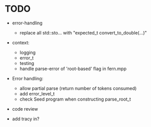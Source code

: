 # TODO

* error-handling
    * replace all std::sto... with "expected_t convert_to_double(...)"

* context:
    * logging
    * error_t
    * testing
    * handle parse-error of 'root-based' flag in fern.mpp

* Error handling:
    * allow partial parse (return number of tokens consumed)
    * add error_level_t
    * check Seed program when constructing parse_root_t

* code review

* add tracy in?


